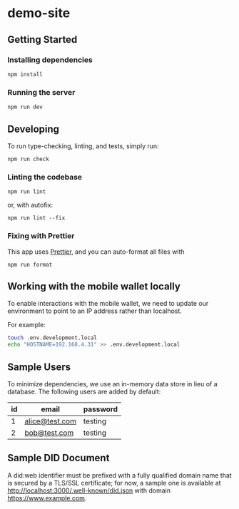 # demo-site

## Getting Started

### Installing dependencies

```
npm install
```

### Running the server

```
npm run dev
```

## Developing

To run type-checking, linting, and tests, simply run:

```
npm run check
```

### Linting the codebase

```
npm run lint
```

or, with autofix:

```
npm run lint --fix
```

### Fixing with Prettier

This app uses [Prettier](https://prettier.io), and you can auto-format all files with

```
npm run format
```

## Working with the mobile wallet locally

To enable interactions with the mobile wallet, we need to update our environment to point to
an IP address rather than localhost.

For example:

```sh
touch .env.development.local
echo "HOSTNAME=192.168.4.31" >> .env.development.local
```

## Sample Users

To minimize dependencies, we use an in-memory data store in lieu of a database.
The following users are added by default:

| id  | email          | password |
| --- | -------------- | -------- |
| 1   | alice@test.com | testing  |
| 2   | bob@test.com   | testing  |

## Sample DID Document

A did:web identifier must be prefixed with a fully qualified domain name that is secured by a TLS/SSL certificate; for now, a sample one is available at [http://localhost:3000/.well-known/did.json](http://localhost:3000/.well-known/did.json) with domain https://www.example.com.
